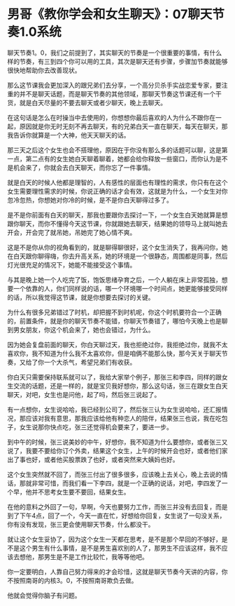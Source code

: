 # 男哥《教你学会和女生聊天》：07聊天节奏1.0系统

聊天节奏1。0，我们之前提到了，其实聊天的节奏是一个很重要的事情，有什么样的节奏，有三到四个你可以用的工具，其次是聊天还有步骤，步骤加节奏就能够很快地帮助你去改善现状。

那么这节课我会更加深入的跟兄弟们去分享，一个高分贝杀手实战恋爱专家，要注重的并不是聊天话题，而是聊天节奏的其他领域，那聊天节奏这节课还有一个干货，就是白天尽量的不要去聊天或者少聊天，晚上去聊天。

在这句话是怎么在时操当中去使用的，你想想你最后喜欢的人为什么不跟你在一起，原因就是你无时无刻不再去聊天，有的兄弟白天一直在聊天，每天在聊天，那我告诉你就算是一个大神，他天天聊天的话。

那三天之后这个女生也会不搭理他，原因在于你没有那么多的话题可以聊，这是第一点，第二点有的女生她白天聊着聊着，她都会给你释放一些窗口，而你认为是不是机会来了，你就会去白天聊天，而你忘了一件事情。

就是白天的时候人他都是理智的，人有感性的层面也有理性的需求，你只有在这个女生需要理性需求的时候，你说正确的话才会有效，这就是为什么，一个女生对你忽冷忽热，你想她对你冷的时候，是不是你白天聊得过多了。

是不是你前面有白天的聊天，那我也要跟你去探讨一下，一个女生白天她就算是想跟你聊天，而你不懂得今天这节课，你就跟她去聊天，结果她的领导马上就叫她去开会，开会完了就吊她，吊她完了她心情不爽。

这是不是你从你的视角看到的，就是聊得聊很好，这个女生消失了，我再问你，她在白天跟你聊得嗨，你去升高关系，她的环境是一个很静态，周围都是同事，然后灯光很充足的情况下，她能不能接受这个事情。

与其是晚上她一个人吃完了饭，饱饭思绪孕育之后，一个人躺在床上非常孤独，想要一个依靠的人，你们同样说的话，哪一个环境哪一个时间点，她更能够接受同样的话，所以我觉得这节课，就是你想要去探讨的关键。

为什么有很多兄弟错过了时机，却把握不到时机呢，你这个时机要符合一个正确的，前置条件，就是你的聊天节奏不能错，你聊天节奏错了，哪怕今天晚上也是聊到男女朋友，你这个机会来了，她也会错过，为什么。

因为她会复盘前面的聊天，你白天聊过天，我也拒绝过你，我拒绝过你，就我不太喜欢你，我不知道为什么我不太喜欢你，但是咱俩不能那么快，那今天关于聊天节奏，又给了你一个大杀气，希望兄弟们有收获。

你白天只需要保持联系就可以了，我给大家举个例子，那张三和李四，同样的跟女生交流的话题，还是一样的，就是宝贝我好想你，那么这句话，张三在跟女生白天聊天，对吧，女生也是问他，起了吗，然后张三说起了。

有一点想你，女生说哈哈，我已经到公司了，然后张三认为女生说哈哈，还汇报情况，那应该对我有意思，那我应该给他有种恋人的陪伴，结果张三也说，我在吃包子，女生说那你快点吃，张三还觉得机会要来了，要进一步。

到中午的时候，张三说美妙的中午，好想你，我不知道为什么要想你，或者张三又说了，我要不要给你订个外卖，结果这个女生，上午的时候开会也好，或者他们家出了事也好，或者他买股票跌了也好，或者突然来大姨妈也好。

这个女生突然就不回了，而张三付出了很多很多，应该晚上去关心，晚上去说的情话，那就非常可惜，而我们看一下李四，就是一个正确的说话，对吧，李四发了一个早，他并不思考女生要不要回，结果女生。

在他的意料之外回了一句，早啊，今天也要努力工作，而张三并没有去回复，而是到了下午4点，回了一个，今天一直在忙，好想给你回复，女生说了一句没关系，你有没有发现，张三更会使用聊天节奏，什么都没干。

就让这个女生妥协了，因为这个女生一天都在思考，是不是那个早回的不够好，是不是这个男生有什么事情，是不是男生喜欢别的人了，那男生不应该这样，我不应该去想他，那男生是不是工作比较忙，我等等他吧。

你一定要明白，人靠自己努力得来的才会珍惜，这就是聊天节奏今天讲的内容，你不按照南哥的内核3。0，不按照南哥欺负去做。

他就会觉得你脑子有问题。